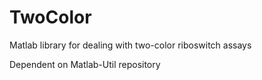 TwoColor
========

Matlab library for dealing with two-color riboswitch assays

Dependent on Matlab-Util repository
